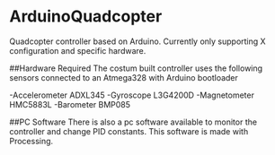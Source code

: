# ArduinoQuadcopter
Quadcopter controller based on Arduino. Currently only supporting X configuration and specific hardware.

##Hardware Required
The costum built controller uses the following sensors connected to an Atmega328 with Arduino bootloader

-Accelerometer	ADXL345 
-Gyroscope		L3G4200D 
-Magnetometer	HMC5883L
-Barometer      BMP085

##PC Software
There is also a pc software available to monitor the controller and change PID constants. This software is made with Processing.